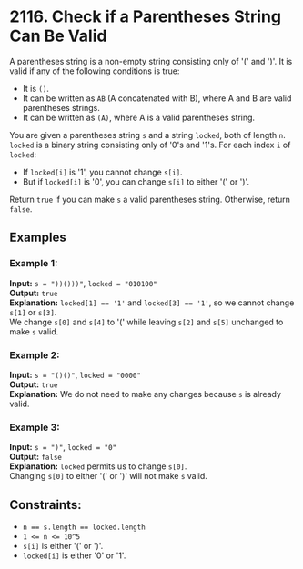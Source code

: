 # 2116. Check if a Parentheses String Can Be Valid

A parentheses string is a non-empty string consisting only of '(' and ')'. It is valid if any of the following conditions is true:

- It is `()`.
- It can be written as `AB` (A concatenated with B), where A and B are valid parentheses strings.
- It can be written as `(A)`, where A is a valid parentheses string.

You are given a parentheses string `s` and a string `locked`, both of length `n`. `locked` is a binary string consisting only of '0's and '1's. For each index `i` of `locked`:

- If `locked[i]` is '1', you cannot change `s[i]`.
- But if `locked[i]` is '0', you can change `s[i]` to either '(' or ')'.

Return `true` if you can make `s` a valid parentheses string. Otherwise, return `false`.

## Examples

### Example 1:

**Input:** `s = "))()))"`, `locked = "010100"`  
**Output:** `true`  
**Explanation:** `locked[1] == '1'` and `locked[3] == '1'`, so we cannot change `s[1]` or `s[3]`.  
We change `s[0]` and `s[4]` to '(' while leaving `s[2]` and `s[5]` unchanged to make `s` valid.

### Example 2:

**Input:** `s = "()()"`, `locked = "0000"`  
**Output:** `true`  
**Explanation:** We do not need to make any changes because `s` is already valid.

### Example 3:

**Input:** `s = ")"`, `locked = "0"`  
**Output:** `false`  
**Explanation:** `locked` permits us to change `s[0]`.  
Changing `s[0]` to either '(' or ')' will not make `s` valid.

## Constraints:

- `n == s.length == locked.length`
- `1 <= n <= 10^5`
- `s[i]` is either '(' or ')'.
- `locked[i]` is either '0' or '1'.